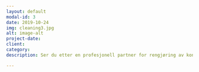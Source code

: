 ```yaml
---
layout: default
modal-id: 3
date: 2019-10-24
img: cleaning3.jpg
alt: image-alt
project-date: 
client: 
category: 
description: Ser du etter en profesjonell partner for rengjøring av kontorlokaler?<br /> Vi gjør skinnende rent i små og store lokaler. Vi sørger for at ansatte og kunder legger merke til hvor rent og pent det er.

---
```

